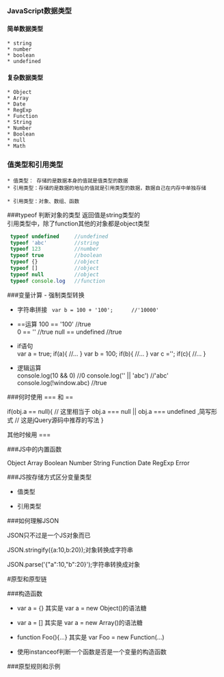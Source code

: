 ### JavaScript数据类型
#### 简单数据类型
    * string
    * number
    * boolean
    * undefined
#### 复杂数据类型
    * Object
    * Array
    * Date
    * RegExp
    * Function
    * String
    * Number
    * Boolean
    * null
    * Math



### 值类型和引用类型
    * 值类型： 存储的是数据本身的值就是值类型的数据
    * 引用类型：存储的是数据的地址的值就是引用类型的数据，数据自己在内存中单独存储
    
    * 引用类型：对象、数组、函数
    
  
    
###typeof 判断对象的类型  返回值是string类型的  
引用类型中，除了function其他的对象都是object类型    
    
```  javascript  
 typeof undefined     //undefined 
 typeof 'abc'         //string
 typeof 123           //number
 typeof true          //boolean
 typeof {}            //object
 typeof []            //object
 typeof null          //object 
 typeof console.log   //function
```    
    
    
    
 ###变量计算 - 强制类型转换
    
  * 字符串拼接
 ` var b = 100 + '100';      //'10000'`
 
  * ==运算
  100 == '100'              //true        
  0 == ''                   //true 
  null == undefined         //true 

  * if语句  
  var a = true;
  if(a){
      //...
  }
  var b = 100;
  if(b){
      //...
  }
  var c ='';
  if(c){
      //...
  }
  
  * 逻辑运算  
 console.log(10 && 0)       //0
 console.log('' || 'abc')   //'abc'
 console.log(!window.abc)   //true
    
    
    
    
    
###何时使用 === 和 ==

if(obj.a == null){
//    这里相当于 obj.a === null || obj.a === undefined ,简写形式
//    这是jQuery源码中推荐的写法
}
        
其他时候用 ===    
    
    
    
    
###JS中的内置函数    

Object
Array
Boolean
Number
String
Function
Date
RegExp
Error    
    
    
    
    
###JS按存储方式区分变量类型    

- 值类型

- 引用类型       
    
    
    
    
    
###如何理解JSON

JSON只不过是一个JS对象而已 

JSON.stringify({a:10,b:20});对象转换成字符串

JSON.parse('{"a":10,"b":20}');字符串转换成对象
    
    
    
    
    
#原型和原型链    
    
    
###构造函数    
    
- var a = {} 其实是 var a = new Object()的语法糖 

- var a = [] 其实是 var a = new Array()的语法糖

- function Foo(){...} 其实是 var Foo = new Function(...)
    
- 使用instanceof判断一个函数是否是一个变量的构造函数    
    
    
    
    
 ###原型规则和示例
    
       
          
             
                
                   
                      
                         
                            
                               
                                  
                                     
                                        
                                           
                                              
                                                 
                                                    
                                                       
                                                          
                                                             
                                                                
                                                                   
                                                                      
                                                                         
                                                                            
                                                                               
                                                                                  
                                                                                     
                                                                                        
                                                                                           
                                                                                              
                                                                                                 
                                                                                                    
                                                                                                       
                                                                                                          
                                                                                                             
                                                                                                                
                                                                                                                      
    
    
    
    
    
    
    
    